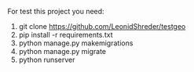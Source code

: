 For test this project you need:
1. git clone https://github.com/LeonidShreder/testgeo
2. pip install -r requirements.txt
3. python manage.py makemigrations
4. python manage.py migrate
5. python runserver 


